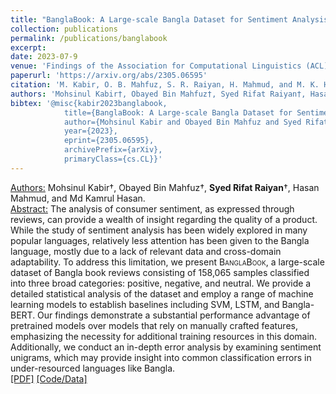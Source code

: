 ```yaml
---
title: "BanglaBook: A Large-scale Bangla Dataset for Sentiment Analysis from Book Reviews"
collection: publications
permalink: /publications/banglabook
excerpt: 
date: 2023-07-9
venue: 'Findings of the Association for Computational Linguistics (ACL)'
paperurl: 'https://arxiv.org/abs/2305.06595'
citation: 'M. Kabir, O. B. Mahfuz, S. R. Raiyan, H. Mahmud, and M. K. Hasan, “BanglaBook: A Large-scale Bangla Dataset for Sentiment Analysis from Book Reviews,” arXiv preprint arXiv:2305.06595, 2023.'
authors: 'Mohsinul Kabir†, Obayed Bin Mahfuz†, Syed Rifat Raiyan†, Hasan Mahmud, and Md Kamrul Hasan.'
bibtex: '@misc{kabir2023banglabook,
            title={BanglaBook: A Large-scale Bangla Dataset for Sentiment Analysis from Book Reviews},
            author={Mohsinul Kabir and Obayed Bin Mahfuz and Syed Rifat Raiyan and Hasan Mahmud and Md Kamrul Hasan},
            year={2023},
            eprint={2305.06595},
            archivePrefix={arXiv},
            primaryClass={cs.CL}}'
---
```

<u>Authors:</u> Mohsinul Kabir†, Obayed Bin Mahfuz†, **Syed Rifat Raiyan**†, Hasan Mahmud, and Md Kamrul Hasan.
<br>
<u>Abstract:</u> The analysis of consumer sentiment, as expressed through reviews, can provide a wealth
of insight regarding the quality of a product. While the study of sentiment analysis
has been widely explored in many popular
languages, relatively less attention has been
given to the Bangla language, mostly due
to a lack of relevant data and cross-domain
adaptability. To address this limitation, we
present <span style="font-variant:small-caps;">BanglaBook</span>, a large-scale dataset
of Bangla book reviews consisting of 158,065
samples classified into three broad categories:
positive, negative, and neutral. We provide a
detailed statistical analysis of the dataset and
employ a range of machine learning models
to establish baselines including SVM, LSTM,
and Bangla-BERT. Our findings demonstrate
a substantial performance advantage of pretrained models over models that rely on manually crafted features, emphasizing the necessity for additional training resources in this domain. Additionally, we conduct an in-depth
error analysis by examining sentiment unigrams, which may provide insight into common classification errors in under-resourced
languages like Bangla.
<br>
[[PDF]](https://arxiv.org/ftp/arxiv/papers/2305/2305.06595.pdf) [[Code/Data]](https://github.com/mohsinulkabir14/BanglaBook)